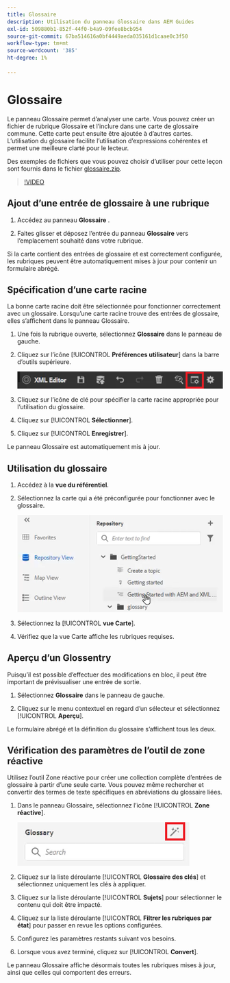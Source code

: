 ```yaml
---
title: Glossaire
description: Utilisation du panneau Glossaire dans AEM Guides
exl-id: 509880b1-852f-44f0-b4a9-09fee8bcb954
source-git-commit: 67ba514616a0bf4449aeda035161d1caae0c3f50
workflow-type: tm+mt
source-wordcount: '385'
ht-degree: 1%

---
```


# Glossaire

Le panneau Glossaire permet d’analyser une carte. Vous pouvez créer un fichier de rubrique Glossaire et l’inclure dans une carte de glossaire commune. Cette carte peut ensuite être ajoutée à d’autres cartes. L’utilisation du glossaire facilite l’utilisation d’expressions cohérentes et permet une meilleure clarté pour le lecteur.

Des exemples de fichiers que vous pouvez choisir d’utiliser pour cette leçon sont fournis dans le fichier [glossaire.zip](assets/glossary.zip).

>[!VIDEO](https://video.tv.adobe.com/v/342765?quality=12&learn=on)

## Ajout d’une entrée de glossaire à une rubrique

1. Accédez au panneau **Glossaire** .

1. Faites glisser et déposez l’entrée du panneau **Glossaire** vers l’emplacement souhaité dans votre rubrique.

Si la carte contient des entrées de glossaire et est correctement configurée, les rubriques peuvent être automatiquement mises à jour pour contenir un formulaire abrégé.

## Spécification d’une carte racine

La bonne carte racine doit être sélectionnée pour fonctionner correctement avec un glossaire. Lorsqu’une carte racine trouve des entrées de glossaire, elles s’affichent dans le panneau Glossaire.

1. Une fois la rubrique ouverte, sélectionnez **Glossaire** dans le panneau de gauche.

1. Cliquez sur l’icône [!UICONTROL **Préférences utilisateur**] dans la barre d’outils supérieure.

   ![Icône de préférences utilisateur](images/reuse/user-prefs-icon.png)

1. Cliquez sur l’icône de clé pour spécifier la carte racine appropriée pour l’utilisation du glossaire.

1. Cliquez sur [!UICONTROL **Sélectionner**].

1. Cliquez sur [!UICONTROL **Enregistrer**].

Le panneau Glossaire est automatiquement mis à jour.

## Utilisation du glossaire

1. Accédez à la **vue du référentiel**.

1. Sélectionnez la carte qui a été préconfigurée pour fonctionner avec le glossaire.

   ![Icône de carte pré-configuration](images/lesson-10/preconfig-map.png)

1. Sélectionnez la [!UICONTROL **vue Carte**].

1. Vérifiez que la vue Carte affiche les rubriques requises.

## Aperçu d’un Glossentry

Puisqu’il est possible d’effectuer des modifications en bloc, il peut être important de prévisualiser une entrée de sortie.

1. Sélectionnez **Glossaire** dans le panneau de gauche.

1. Cliquez sur le menu contextuel en regard d’un sélecteur et sélectionnez [!UICONTROL **Aperçu**].

Le formulaire abrégé et la définition du glossaire s’affichent tous les deux.

## Vérification des paramètres de l’outil de zone réactive

Utilisez l’outil Zone réactive pour créer une collection complète d’entrées de glossaire à partir d’une seule carte. Vous pouvez même rechercher et convertir des termes de texte spécifiques en abréviations du glossaire liées.

1. Dans le panneau Glossaire, sélectionnez l’icône [!UICONTROL **Zone réactive**].

   ![Icône Zone réactive](images/lesson-10/hotspot-icon.png)

1. Cliquez sur la liste déroulante [!UICONTROL **Glossaire des clés**] et sélectionnez uniquement les clés à appliquer.

1. Cliquez sur la liste déroulante [!UICONTROL **Sujets**] pour sélectionner le contenu qui doit être impacté.

1. Cliquez sur la liste déroulante [!UICONTROL **Filtrer les rubriques par état**] pour passer en revue les options configurées.

1. Configurez les paramètres restants suivant vos besoins.

1. Lorsque vous avez terminé, cliquez sur [!UICONTROL **Convert**].

Le panneau Glossaire affiche désormais toutes les rubriques mises à jour, ainsi que celles qui comportent des erreurs.

